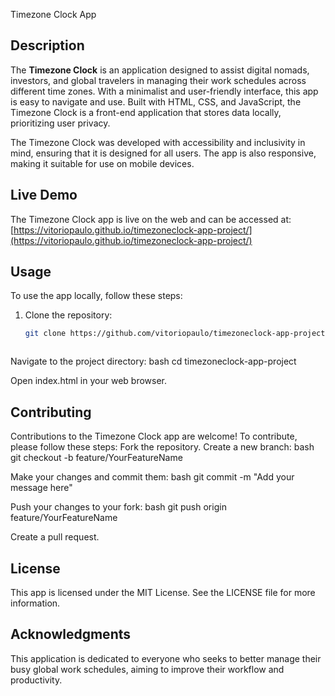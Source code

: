  Timezone Clock App

## Description

The **Timezone Clock** is an application designed to assist digital nomads, investors, and global travelers in managing their work schedules across different time zones. With a minimalist and user-friendly interface, this app is easy to navigate and use. Built with HTML, CSS, and JavaScript, the Timezone Clock is a front-end application that stores data locally, prioritizing user privacy.

The Timezone Clock was developed with accessibility and inclusivity in mind, ensuring that it is designed for all users. The app is also responsive, making it suitable for use on mobile devices.

## Live Demo

The Timezone Clock app is live on the web and can be accessed at: [https://vitoriopaulo.github.io/timezoneclock-app-project/](https://vitoriopaulo.github.io/timezoneclock-app-project/)

## Usage

To use the app locally, follow these steps:

1. Clone the repository:
   ```bash
   git clone https://github.com/vitoriopaulo/timezoneclock-app-project.git



Navigate to the project directory:
bash
cd timezoneclock-app-project

Open index.html in your web browser.

## Contributing

Contributions to the Timezone Clock app are welcome! To contribute, please follow these steps:
Fork the repository.
Create a new branch:
bash
git checkout -b feature/YourFeatureName

Make your changes and commit them:
bash
git commit -m "Add your message here"

Push your changes to your fork:
bash
git push origin feature/YourFeatureName

Create a pull request.

## License
This app is licensed under the MIT License. See the LICENSE file for more information.

## Acknowledgments
This application is dedicated to everyone who seeks to better manage their busy global work schedules, aiming to improve their workflow and productivity.
